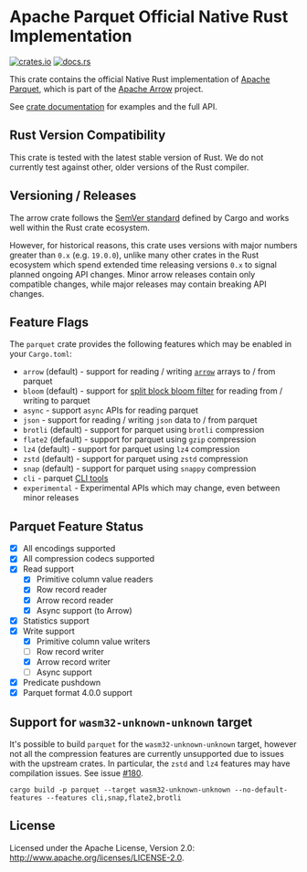<!---
  Licensed to the Apache Software Foundation (ASF) under one
  or more contributor license agreements.  See the NOTICE file
  distributed with this work for additional information
  regarding copyright ownership.  The ASF licenses this file
  to you under the Apache License, Version 2.0 (the
  "License"); you may not use this file except in compliance
  with the License.  You may obtain a copy of the License at

    http://www.apache.org/licenses/LICENSE-2.0

  Unless required by applicable law or agreed to in writing,
  software distributed under the License is distributed on an
  "AS IS" BASIS, WITHOUT WARRANTIES OR CONDITIONS OF ANY
  KIND, either express or implied.  See the License for the
  specific language governing permissions and limitations
  under the License.
-->

# Apache Parquet Official Native Rust Implementation

[![crates.io](https://img.shields.io/crates/v/parquet.svg)](https://crates.io/crates/parquet)
[![docs.rs](https://img.shields.io/docsrs/parquet.svg)](https://docs.rs/parquet/latest/parquet/)

This crate contains the official Native Rust implementation of [Apache Parquet](https://parquet.apache.org/), which is part of the [Apache Arrow](https://arrow.apache.org/) project.

See [crate documentation](https://docs.rs/parquet/latest/parquet/) for examples and the full API.

## Rust Version Compatibility

This crate is tested with the latest stable version of Rust. We do not currently test against other, older versions of the Rust compiler.

## Versioning / Releases

The arrow crate follows the [SemVer standard](https://doc.rust-lang.org/cargo/reference/semver.html) defined by Cargo and works well within the Rust crate ecosystem.

However, for historical reasons, this crate uses versions with major numbers greater than `0.x` (e.g. `19.0.0`), unlike many other crates in the Rust ecosystem which spend extended time releasing versions `0.x` to signal planned ongoing API changes. Minor arrow releases contain only compatible changes, while major releases may contain breaking API changes.

## Feature Flags

The `parquet` crate provides the following features which may be enabled in your `Cargo.toml`:

- `arrow` (default) - support for reading / writing [`arrow`](https://crates.io/crates/arrow) arrays to / from parquet
- `bloom` (default) - support for [split block bloom filter](https://github.com/apache/parquet-format/blob/master/BloomFilter.md) for reading from / writing to parquet
- `async` - support `async` APIs for reading parquet
- `json` - support for reading / writing `json` data to / from parquet
- `brotli` (default) - support for parquet using `brotli` compression
- `flate2` (default) - support for parquet using `gzip` compression
- `lz4` (default) - support for parquet using `lz4` compression
- `zstd` (default) - support for parquet using `zstd` compression
- `snap` (default) - support for parquet using `snappy` compression
- `cli` - parquet [CLI tools](https://github.com/apache/arrow-rs/tree/master/parquet/src/bin)
- `experimental` - Experimental APIs which may change, even between minor releases

## Parquet Feature Status

- [x] All encodings supported
- [x] All compression codecs supported
- [x] Read support
  - [x] Primitive column value readers
  - [x] Row record reader
  - [x] Arrow record reader
  - [x] Async support (to Arrow)
- [x] Statistics support
- [x] Write support
  - [x] Primitive column value writers
  - [ ] Row record writer
  - [x] Arrow record writer
  - [ ] Async support
- [x] Predicate pushdown
- [x] Parquet format 4.0.0 support

## Support for `wasm32-unknown-unknown` target

It's possible to build `parquet` for the `wasm32-unknown-unknown` target, however not all the compression features are currently unsupported due to issues with the upstream crates. In particular, the `zstd` and `lz4` features may have compilation issues. See issue [#180](https://github.com/apache/arrow-rs/issues/180).

```
cargo build -p parquet --target wasm32-unknown-unknown --no-default-features --features cli,snap,flate2,brotli
```

## License

Licensed under the Apache License, Version 2.0: http://www.apache.org/licenses/LICENSE-2.0.
